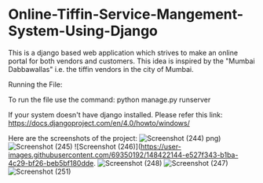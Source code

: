 # Online-Tiffin-Service-Mangement-System-Using-Django
This is a django based web application which strives to make an online portal for both vendors and customers. This idea is inspired by the "Mumbai Dabbawallas" i.e. the tiffin vendors in the city of Mumbai.

Running the File:

To run the file use the command:
python manage.py runserver

If your system doesn't have django installed. Please refer this link: https://docs.djangoproject.com/en/4.0/howto/windows/

Here are the screenshots of the project:
![Screenshot (244)](https://user-images.githubusercontent.com/69350192/148419321-d83b7d1b-3f50-4cf6-b71f-e2ea08f2b1ce.png)
png)
![Screenshot (245)](https://user-images.githubusercontent.com/69350192/148422162-8e3a6028-2b8f-4fc6-9dfc-43d68d8158a7.png)
![Screenshot (246)](https://user-images.githubusercontent.com/69350192/148422144-e527f343-b1ba-4c29-bf26-beb5bf180dde.
![Screenshot (248)](https://user-images.githubusercontent.com/69350192/148422088-fb839993-1447-4b68-96f4-0ef66a319c48.png)
![Screenshot (247)](https://user-images.githubusercontent.com/69350192/148422093-2c0175ec-dc82-41d6-9c7d-fe3147e3e6e7.png)
![Screenshot (251)](https://user-images.githubusercontent.com/69350192/148422501-5e4d3614-cb59-4554-96cb-4862022e78ea.png)




